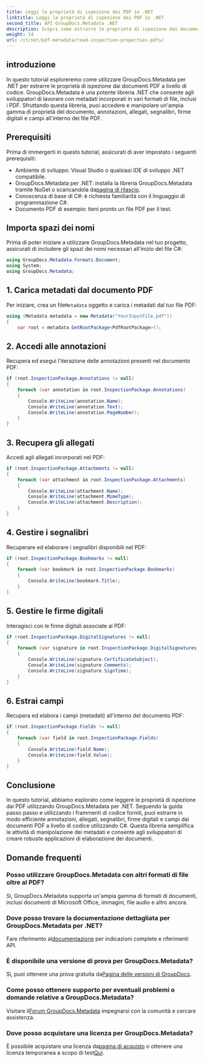 ```yaml
---
title: Leggi le proprietà di ispezione dai PDF in .NET
linktitle: Leggi le proprietà di ispezione dai PDF in .NET
second_title: API GroupDocs.Metadata .NET
description: Scopri come estrarre le proprietà di ispezione dai documenti PDF utilizzando GroupDocs.Metadata per .NET. Esplora annotazioni, allegati e altro ancora.
weight: 14
url: /it/net/pdf-metadata/read-inspection-properties-pdfs/
---
```

## introduzione
In questo tutorial esploreremo come utilizzare GroupDocs.Metadata per .NET per estrarre le proprietà di ispezione dai documenti PDF a livello di codice. GroupDocs.Metadata è una potente libreria .NET che consente agli sviluppatori di lavorare con metadati incorporati in vari formati di file, inclusi i PDF. Sfruttando questa libreria, puoi accedere e manipolare un'ampia gamma di proprietà del documento, annotazioni, allegati, segnalibri, firme digitali e campi all'interno dei file PDF.
## Prerequisiti
Prima di immergerti in questo tutorial, assicurati di aver impostato i seguenti prerequisiti:
- Ambiente di sviluppo: Visual Studio o qualsiasi IDE di sviluppo .NET compatibile.
-  GroupDocs.Metadata per .NET: installa la libreria GroupDocs.Metadata tramite NuGet o scaricandola da[pagina di rilascio](https://releases.groupdocs.com/metadata/net/).
- Conoscenza di base di C#: è richiesta familiarità con il linguaggio di programmazione C#.
- Documento PDF di esempio: tieni pronto un file PDF per il test.

## Importa spazi dei nomi
Prima di poter iniziare a utilizzare GroupDocs.Metadata nel tuo progetto, assicurati di includere gli spazi dei nomi necessari all'inizio del file C#:
```csharp
using GroupDocs.Metadata.Formats.Document;
using System;
using GroupDocs.Metadata;
```
## 1. Carica metadati dal documento PDF
 Per iniziare, crea un file`Metadata` oggetto e carica i metadati dal tuo file PDF:
```csharp
using (Metadata metadata = new Metadata("YourInputFile.pdf"))
{
    var root = metadata.GetRootPackage<PdfRootPackage>();
```
## 2. Accedi alle annotazioni
Recupera ed esegui l'iterazione delle annotazioni presenti nel documento PDF:
```csharp
if (root.InspectionPackage.Annotations != null)
{
    foreach (var annotation in root.InspectionPackage.Annotations)
    {
        Console.WriteLine(annotation.Name);
        Console.WriteLine(annotation.Text);
        Console.WriteLine(annotation.PageNumber);
    }
}
```
## 3. Recupera gli allegati
Accedi agli allegati incorporati nel PDF:
```csharp
if (root.InspectionPackage.Attachments != null)
{
    foreach (var attachment in root.InspectionPackage.Attachments)
    {
        Console.WriteLine(attachment.Name);
        Console.WriteLine(attachment.MimeType);
        Console.WriteLine(attachment.Description);
    }
}
```
## 4. Gestire i segnalibri
Recuperare ed elaborare i segnalibri disponibili nel PDF:
```csharp
if (root.InspectionPackage.Bookmarks != null)
{
    foreach (var bookmark in root.InspectionPackage.Bookmarks)
    {
        Console.WriteLine(bookmark.Title);
    }
}
```
## 5. Gestire le firme digitali
Interagisci con le firme digitali associate al PDF:
```csharp
if (root.InspectionPackage.DigitalSignatures != null)
{
    foreach (var signature in root.InspectionPackage.DigitalSignatures)
    {
        Console.WriteLine(signature.CertificateSubject);
        Console.WriteLine(signature.Comments);
        Console.WriteLine(signature.SignTime);
    }
}
```
## 6. Estrai campi
Recupera ed elabora i campi (metadati) all'interno del documento PDF:
```csharp
if (root.InspectionPackage.Fields != null)
{
    foreach (var field in root.InspectionPackage.Fields)
    {
        Console.WriteLine(field.Name);
        Console.WriteLine(field.Value);
    }
}
```

## Conclusione
In questo tutorial, abbiamo esplorato come leggere le proprietà di ispezione dai PDF utilizzando GroupDocs.Metadata per .NET. Seguendo la guida passo passo e utilizzando i frammenti di codice forniti, puoi estrarre in modo efficiente annotazioni, allegati, segnalibri, firme digitali e campi dai documenti PDF a livello di codice utilizzando C#. Questa libreria semplifica le attività di manipolazione dei metadati e consente agli sviluppatori di creare robuste applicazioni di elaborazione dei documenti.

## Domande frequenti
### Posso utilizzare GroupDocs.Metadata con altri formati di file oltre al PDF?
Sì, GroupDocs.Metadata supporta un'ampia gamma di formati di documenti, inclusi documenti di Microsoft Office, immagini, file audio e altro ancora.
### Dove posso trovare la documentazione dettagliata per GroupDocs.Metadata per .NET?
 Fare riferimento al[documentazione](https://tutorials.groupdocs.com/metadata/net/) per indicazioni complete e riferimenti API.
### È disponibile una versione di prova per GroupDocs.Metadata?
 Sì, puoi ottenere una prova gratuita da[Pagina delle versioni di GroupDocs](https://releases.groupdocs.com/).
### Come posso ottenere supporto per eventuali problemi o domande relative a GroupDocs.Metadata?
 Visitare il[Forum GroupDocs.Metadata](https://forum.groupdocs.com/c/metadata/14) impegnarsi con la comunità e cercare assistenza.
### Dove posso acquistare una licenza per GroupDocs.Metadata?
È possibile acquistare una licenza da[pagina di acquisto](https://purchase.groupdocs.com/buy) o ottenere una licenza temporanea a scopo di test[Qui](https://purchase.groupdocs.com/temporary-license/).